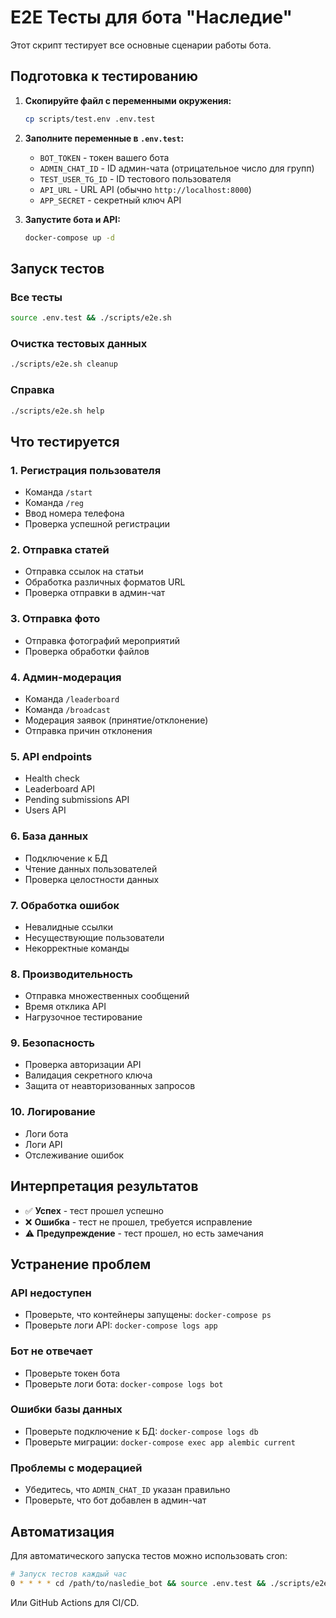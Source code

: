 # E2E Тесты для бота "Наследие"

Этот скрипт тестирует все основные сценарии работы бота.

## Подготовка к тестированию

1. **Скопируйте файл с переменными окружения:**
   ```bash
   cp scripts/test.env .env.test
   ```

2. **Заполните переменные в `.env.test`:**
   - `BOT_TOKEN` - токен вашего бота
   - `ADMIN_CHAT_ID` - ID админ-чата (отрицательное число для групп)
   - `TEST_USER_TG_ID` - ID тестового пользователя
   - `API_URL` - URL API (обычно `http://localhost:8000`)
   - `APP_SECRET` - секретный ключ API

3. **Запустите бота и API:**
   ```bash
   docker-compose up -d
   ```

## Запуск тестов

### Все тесты
```bash
source .env.test && ./scripts/e2e.sh
```

### Очистка тестовых данных
```bash
./scripts/e2e.sh cleanup
```

### Справка
```bash
./scripts/e2e.sh help
```

## Что тестируется

### 1. Регистрация пользователя
- Команда `/start`
- Команда `/reg`
- Ввод номера телефона
- Проверка успешной регистрации

### 2. Отправка статей
- Отправка ссылок на статьи
- Обработка различных форматов URL
- Проверка отправки в админ-чат

### 3. Отправка фото
- Отправка фотографий мероприятий
- Проверка обработки файлов

### 4. Админ-модерация
- Команда `/leaderboard`
- Команда `/broadcast`
- Модерация заявок (принятие/отклонение)
- Отправка причин отклонения

### 5. API endpoints
- Health check
- Leaderboard API
- Pending submissions API
- Users API

### 6. База данных
- Подключение к БД
- Чтение данных пользователей
- Проверка целостности данных

### 7. Обработка ошибок
- Невалидные ссылки
- Несуществующие пользователи
- Некорректные команды

### 8. Производительность
- Отправка множественных сообщений
- Время отклика API
- Нагрузочное тестирование

### 9. Безопасность
- Проверка авторизации API
- Валидация секретного ключа
- Защита от неавторизованных запросов

### 10. Логирование
- Логи бота
- Логи API
- Отслеживание ошибок

## Интерпретация результатов

- ✅ **Успех** - тест прошел успешно
- ❌ **Ошибка** - тест не прошел, требуется исправление
- ⚠️ **Предупреждение** - тест прошел, но есть замечания

## Устранение проблем

### API недоступен
- Проверьте, что контейнеры запущены: `docker-compose ps`
- Проверьте логи API: `docker-compose logs app`

### Бот не отвечает
- Проверьте токен бота
- Проверьте логи бота: `docker-compose logs bot`

### Ошибки базы данных
- Проверьте подключение к БД: `docker-compose logs db`
- Проверьте миграции: `docker-compose exec app alembic current`

### Проблемы с модерацией
- Убедитесь, что `ADMIN_CHAT_ID` указан правильно
- Проверьте, что бот добавлен в админ-чат

## Автоматизация

Для автоматического запуска тестов можно использовать cron:

```bash
# Запуск тестов каждый час
0 * * * * cd /path/to/nasledie_bot && source .env.test && ./scripts/e2e.sh
```

Или GitHub Actions для CI/CD.
